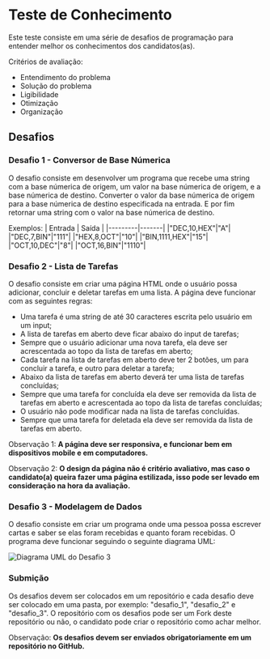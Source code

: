 # Teste de Conhecimento

Este teste consiste em uma série de desafios de programação para entender melhor os conhecimentos dos candidatos(as).

Critérios de avaliação:

* Entendimento do problema
* Solução do problema
* Ligibilidade
* Otimização
* Organização

## Desafios

### Desafio 1 - Conversor de Base Númerica

O desafio consiste em desenvolver um programa que recebe uma string com a base númerica de origem, um valor na base númerica de origem, e a base númerica de destino. Converter o valor da base númerica de origem para a base númerica de destino especificada na entrada. E por fim retornar uma string com o valor na base númerica de destino.

Exemplos:
| Entrada | Saída |
|---------|-------|
|"DEC,10,HEX"|"A"|
|"DEC,7,BIN"|"111"|
|"HEX,8,OCT"|"10"|
|"BIN,1111,HEX"|"15"|
|"OCT,10,DEC"|"8"|
|"OCT,16,BIN"|"1110"|

### Desafio 2 - Lista de Tarefas

O desafio consiste em criar uma página HTML onde o usuário possa adicionar, concluir e deletar tarefas em uma lista. A página deve funcionar com as seguintes regras:

* Uma tarefa é uma string de até 30 caracteres escrita pelo usuário em um input;
* A lista de tarefas em aberto deve ficar abaixo do input de tarefas;
* Sempre que o usuário adicionar uma nova tarefa, ela deve ser acrescentada ao topo da lista de tarefas em aberto;
* Cada tarefa na lista de tarefas em aberto deve ter 2 botões, um para concluir a tarefa, e outro para deletar a tarefa;
* Abaixo da lista de tarefas em aberto deverá ter uma lista de tarefas concluídas;
* Sempre que uma tarefa for concluída ela deve ser removida da lista de tarefas em aberto e acrescentada ao topo da lista de tarefas concluídas;
* O usuário não pode modificar nada na lista de tarefas concluídas.
* Sempre que uma tarefa for deletada ela deve ser removida da lista de tarefas em aberto.

Observação 1: **A página deve ser responsiva, e funcionar bem em dispositivos mobile e em computadores.**

Observação 2: **O design da página não é critério avaliativo, mas caso o candidato(a) queira fazer uma página estilizada, isso pode ser levado em consideração na hora da avaliação.**

### Desafio 3 - Modelagem de Dados

O desafio consiste em criar um programa onde uma pessoa possa escrever cartas e saber se elas foram recebidas e quanto foram recebidas. O programa deve funcionar seguindo o seguinte diagrama UML:

![Diagrama UML do Desafio 3](https://raw.githubusercontent.com/cloudgedti/teste_de_conhecimento/main/diagrama_uml_desafio_3.png)

### Submição

Os desafios devem ser colocados em um repositório e cada desafio deve ser colocado em uma pasta, por exemplo: "desafio_1", "desafio_2" e "desafio_3". O repositório com os desafios pode ser um Fork deste repositório ou não, o candidato pode criar o repositório como achar melhor.

Observação: **Os desafios devem ser enviados obrigatoriamente em um repositório no GitHub.**
